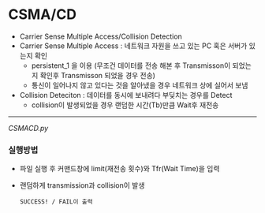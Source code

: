 # CSMA/CD
* Carrier Sense Multiple Access/Collision Detection
*  Carrier Sense  Multiple Access : 네트워크 자원을 쓰고 있는 PC 혹은 서버가 있는지 확인 
    - persistent_1 을 이용 (무조건 데이터를 전송 해본 후 Transmisson이 되었는지 확인후 Transmisson 되었을 경우 전송)
    - 통신이 일어나지 않고 있다는 것을 알아냈을 경우 네트워크 상에 실어서 보냄
  *  Collision Deteciton : 데이터를 동시에 보내려다 부딪치는 경우를 Detect
      - collision이 발생되었을 경우 랜덤한 시간(Tb)만큼 Wait후 재전송
  ---

*CSMACD.py*
###  **실행방법**
- 파일 실행 후 커맨드창에 limit(재전송 횟수)와 Tfr(Wait Time)을 입력
- 랜덤하게 transmission과 collision이 발생

    `SUCCESS! / FAIL이 출력`